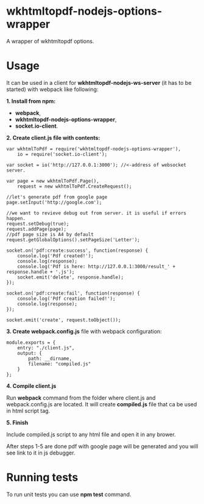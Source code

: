 # wkhtmltopdf-nodejs-options-wrapper

A wrapper of wkhtmltopdf options.

# Usage

It can be used in a client for **wkhtmltopdf-nodejs-ws-server** (it has to be started) with webpack like following:

**1. Install from npm:**

- **webpack**,
- **wkhtmltopdf-nodejs-options-wrapper**,
- **socket.io-client**.
    
**2. Create client.js file with contents:**

```
var wkhtmlToPdf = require('wkhtmltopdf-nodejs-options-wrapper'),
    io = require('socket.io-client');

var socket = io('http://127.0.0.1:3000'); //<-address of websocket server.

var page = new wkhtmlToPdf.Page(),
    request = new wkhtmlToPdf.CreateRequest();

//let's generate pdf from google page
page.setInput('http://google.com');

//we want to revieve debug out from server. it is useful if errors happen.
request.setDebug(true);
request.addPage(page);
//pdf page size is A4 by default
request.getGlobalOptions().setPageSize('Letter');

socket.on('pdf:create:success', function(response) {
    console.log('Pdf created!');
    console.log(response);
    console.log('Pdf is here: http://127.0.0.1:3000/result_' + response.handle + '.js');
    socket.emit('delete', response.handle);
});

socket.on('pdf:create:fail', function(response) {
    console.log('Pdf creation failed!');
    console.log(response);
});

socket.emit('create', request.toObject());
```

**3. Create webpack.config.js** file with webpack configuration:

```
module.exports = {
    entry: "./client.js",
    output: {
        path: __dirname,
        filename: "compiled.js"
    }
};
```

**4. Compile client.js**

Run **webpack** command from the folder where client.js and webpack.config.js are located. It will create **compiled.js**
file that ca be used in html script tag.

**5. Finish**

Include compiled.js script to any html file and open it in any brower.

After steps 1-5 are done pdf with google page will be generated and you will see link to it in js debugger.

# Running tests

To run unit tests you can use **npm test** command.
